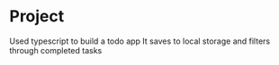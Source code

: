 # Project

Used typescript to build a todo app
It saves to local storage and filters through completed tasks
